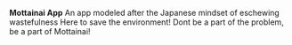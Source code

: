 <b>Mottainai App</b>
An app modeled after the Japanese mindset of eschewing wastefulness
Here to save the environment! Dont be a part of the problem, be a part of Mottainai!
